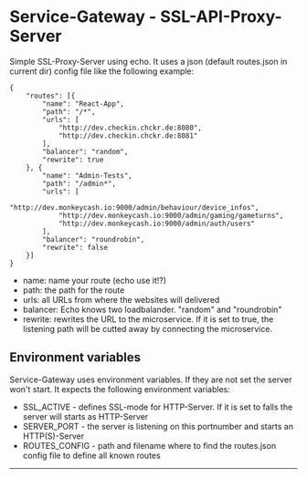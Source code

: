 # Service-Gateway - SSL-API-Proxy-Server

Simple SSL-Proxy-Server using echo. It uses a json (default routes.json in current dir)  config file like the following example:

```
{
    "routes": [{
        "name": "React-App",
        "path": "/*",
        "urls": [
            "http://dev.checkin.chckr.de:8080",
            "http://dev.checkin.chckr.de:8081"
        ],
        "balancer": "random",
        "rewrite": true
    }, {
        "name": "Admin-Tests",
        "path": "/admin*",
        "urls": [
            "http://dev.monkeycash.io:9000/admin/behaviour/device_infos",
            "http://dev.monkeycash.io:9000/admin/gaming/gameturns",
            "http://dev.monkeycash.io:9000/admin/auth/users"
        ],
        "balancer": "roundrobin",
        "rewrite": false
    }]
}
```

- name: name your route (echo use it!?)
- path: the path for the route
- urls: all URLs from where the websites will delivered
- balancer: Echo knows two loadbalander. "random" and "roundrobin"
- rewrite: rewrites the URL to the microservice. If it is set to true, the listening path will be cutted away by connecting the microservice.

## Environment variables
Service-Gateway uses environment variables. If they are not set the server won't start. It expects the following environment variables:
   * SSL_ACTIVE            - defines SSL-mode for HTTP-Server. If it is set to falls the server will starts as HTTP-Server
   * SERVER_PORT           - the server is listening on this portnumber and starts an HTTP(S)-Server
   * ROUTES_CONFIG         - path and filename where to find the routes.json config file to define all known routes

---
